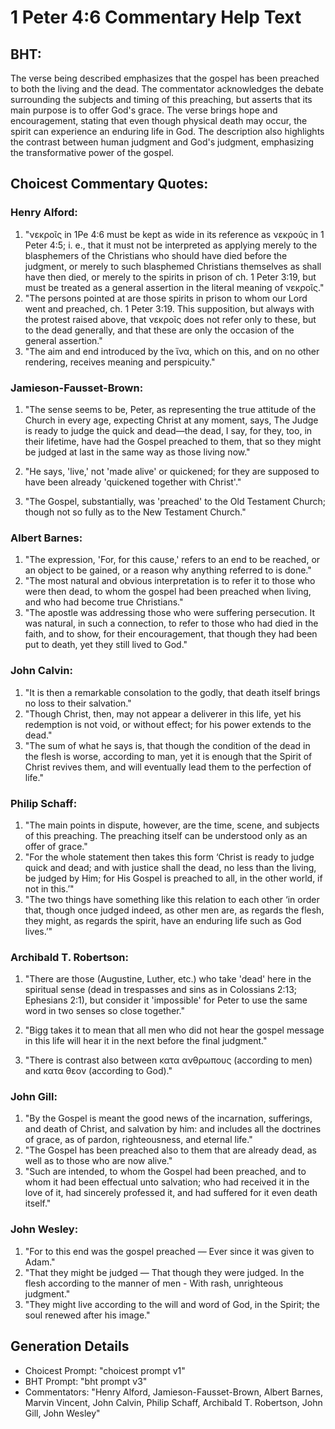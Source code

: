 # 1 Peter 4:6 Commentary Help Text

## BHT:
The verse being described emphasizes that the gospel has been preached to both the living and the dead. The commentator acknowledges the debate surrounding the subjects and timing of this preaching, but asserts that its main purpose is to offer God's grace. The verse brings hope and encouragement, stating that even though physical death may occur, the spirit can experience an enduring life in God. The description also highlights the contrast between human judgment and God's judgment, emphasizing the transformative power of the gospel.

## Choicest Commentary Quotes:
### Henry Alford:
1. "νεκροῖς in 1Pe 4:6 must be kept as wide in its reference as νεκρούς in 1 Peter 4:5; i. e., that it must not be interpreted as applying merely to the blasphemers of the Christians who should have died before the judgment, or merely to such blasphemed Christians themselves as shall have then died, or merely to the spirits in prison of ch. 1 Peter 3:19, but must be treated as a general assertion in the literal meaning of νεκροῖς."
2. "The persons pointed at are those spirits in prison to whom our Lord went and preached, ch. 1 Peter 3:19. This supposition, but always with the protest raised above, that νεκροῖς does not refer only to these, but to the dead generally, and that these are only the occasion of the general assertion."
3. "The aim and end introduced by the ἵνα, which on this, and on no other rendering, receives meaning and perspicuity."

### Jamieson-Fausset-Brown:
1. "The sense seems to be, Peter, as representing the true attitude of the Church in every age, expecting Christ at any moment, says, The Judge is ready to judge the quick and dead—the dead, I say, for they, too, in their lifetime, have had the Gospel preached to them, that so they might be judged at last in the same way as those living now." 

2. "He says, 'live,' not 'made alive' or quickened; for they are supposed to have been already 'quickened together with Christ'."

3. "The Gospel, substantially, was 'preached' to the Old Testament Church; though not so fully as to the New Testament Church."

### Albert Barnes:
1. "The expression, 'For, for this cause,' refers to an end to be reached, or an object to be gained, or a reason why anything referred to is done."
2. "The most natural and obvious interpretation is to refer it to those who were then dead, to whom the gospel had been preached when living, and who had become true Christians."
3. "The apostle was addressing those who were suffering persecution. It was natural, in such a connection, to refer to those who had died in the faith, and to show, for their encouragement, that though they had been put to death, yet they still lived to God."

### John Calvin:
1. "It is then a remarkable consolation to the godly, that death itself brings no loss to their salvation."
2. "Though Christ, then, may not appear a deliverer in this life, yet his redemption is not void, or without effect; for his power extends to the dead."
3. "The sum of what he says is, that though the condition of the dead in the flesh is worse, according to man, yet it is enough that the Spirit of Christ revives them, and will eventually lead them to the perfection of life."

### Philip Schaff:
1. "The main points in dispute, however, are the time, scene, and subjects of this preaching. The preaching itself can be understood only as an offer of grace."
2. "For the whole statement then takes this form ‘Christ is ready to judge quick and dead; and with justice shall the dead, no less than the living, be judged by Him; for His Gospel is preached to all, in the other world, if not in this.’"
3. "The two things have something like this relation to each other ‘in order that, though once judged indeed, as other men are, as regards the flesh, they might, as regards the spirit, have an enduring life such as God lives.’"

### Archibald T. Robertson:
1. "There are those (Augustine, Luther, etc.) who take 'dead' here in the spiritual sense (dead in trespasses and sins as in Colossians 2:13; Ephesians 2:1), but consider it 'impossible' for Peter to use the same word in two senses so close together." 

2. "Bigg takes it to mean that all men who did not hear the gospel message in this life will hear it in the next before the final judgment."

3. "There is contrast also between κατα ανθρωπους (according to men) and κατα θεον (according to God)."

### John Gill:
1. "By the Gospel is meant the good news of the incarnation, sufferings, and death of Christ, and salvation by him: and includes all the doctrines of grace, as of pardon, righteousness, and eternal life."
2. "The Gospel has been preached also to them that are already dead, as well as to those who are now alive."
3. "Such are intended, to whom the Gospel had been preached, and to whom it had been effectual unto salvation; who had received it in the love of it, had sincerely professed it, and had suffered for it even death itself."

### John Wesley:
1. "For to this end was the gospel preached — Ever since it was given to Adam." 
2. "That they might be judged — That though they were judged. In the flesh according to the manner of men - With rash, unrighteous judgment." 
3. "They might live according to the will and word of God, in the Spirit; the soul renewed after his image."


## Generation Details
- Choicest Prompt: "choicest prompt v1"
- BHT Prompt: "bht prompt v3"
- Commentators: "Henry Alford, Jamieson-Fausset-Brown, Albert Barnes, Marvin Vincent, John Calvin, Philip Schaff, Archibald T. Robertson, John Gill, John Wesley"
